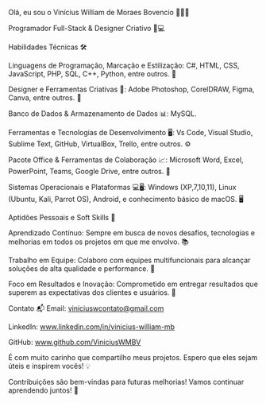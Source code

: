 Olá, eu sou o Vinícius William de Moraes Bovencio 👨‍💻✨

Programador Full-Stack & Designer Criativo 🎨💻

Habilidades Técnicas 🛠️

Linguagens de Programação, Marcação e Estilização:
C#, HTML, CSS, JavaScript, PHP, SQL, C++, Python, entre outros. 🚀

Designer e Ferramentas Criativas 🎨:
Adobe Photoshop, CorelDRAW, Figma, Canva, entre outros. 🎨

Banco de Dados & Armazenamento de Dados 📊:
MySQL.

Ferramentas e Tecnologias de Desenvolvimento 🖥️:
Vs Code, Visual Studio, Sublime Text, GitHub, VirtualBox, Trello, entre outros. ⚙️

Pacote Office & Ferramentas de Colaboração 📈:
Microsoft Word, Excel, PowerPoint, Teams, Google Drive, entre outros. 📅

Sistemas Operacionais e Plataformas 💻🖥️:
Windows (XP,7,10,11), Linux (Ubuntu, Kali, Parrot OS), Android, e conhecimento básico de macOS. 🖥️

Aptidões Pessoais e Soft Skills 🤝

Aprendizado Contínuo:
Sempre em busca de novos desafios, tecnologias e melhorias em todos os projetos em que me envolvo. 📚

Trabalho em Equipe:
Colaboro com equipes multifuncionais para alcançar soluções de alta qualidade e performance. 🤝

Foco em Resultados e Inovação:
Comprometido em entregar resultados que superem as expectativas dos clientes e usuários. 🚀

Contato 📬
Email: viniciuswcontato@gmail.com 

LinkedIn: www.linkedin.com/in/vinicius-william-mb

GitHub: www.github.com/ViniciusWMBV

É com muito carinho que compartilho meus projetos. Espero que eles sejam úteis e inspirem vocês! 💡

Contribuições são bem-vindas para futuras melhorias! Vamos continuar aprendendo juntos! 🌱
